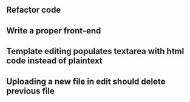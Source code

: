 ## Refactor code
## Write a proper front-end
## Template editing populates textarea with html code instead of plaintext
## Uploading a new file in edit should delete previous file
